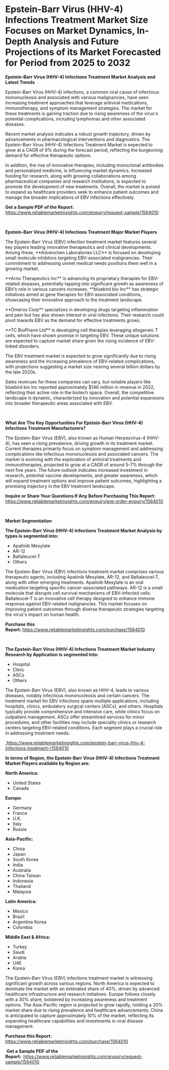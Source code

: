 <p><h1>Epstein-Barr Virus (HHV-4) Infections Treatment Market Size Focuses on Market Dynamics, In-Depth Analysis and Future Projections of its Market Forecasted for Period from 2025 to 2032</h1></p><p><strong>Epstein-Barr Virus (HHV-4) Infections Treatment Market Analysis and Latest Trends</strong></p>
<p><p>Epstein-Barr Virus (HHV-4) infections, a common viral cause of infectious mononucleosis and associated with various malignancies, have seen increasing treatment approaches that leverage antiviral medications, immunotherapy, and symptom management strategies. The market for these treatments is gaining traction due to rising awareness of the virus's potential complications, including lymphomas and other associated diseases. </p><p>Recent market analysis indicates a robust growth trajectory, driven by advancements in pharmacological interventions and diagnostics. The Epstein-Barr Virus (HHV-4) Infections Treatment Market is expected to grow at a CAGR of 9% during the forecast period, reflecting the burgeoning demand for effective therapeutic options. </p><p>In addition, the rise of innovative therapies, including monoclonal antibodies and personalized medicine, is influencing market dynamics. Increased funding for research, along with growing collaborations among pharmaceutical companies and research institutions, is expected to promote the development of new treatments. Overall, the market is poised to expand as healthcare providers seek to enhance patient outcomes and manage the broader implications of EBV infections effectively.</p></p>
<p><strong>Get a Sample PDF of the Report:&nbsp;</strong> <a href="https://www.reliablemarketinsights.com/enquiry/request-sample/1564010?utm_campaign=3352&utm_medium=2&utm_source=Github&utm_content=ia&utm_term=19042025&utm_id=epstein-barr-virus-hhv-4-infections-treatment">https://www.reliablemarketinsights.com/enquiry/request-sample/1564010</a></p>
<p>&nbsp;</p>
<p><strong>Epstein-Barr Virus (HHV-4) Infections Treatment Major Market Players</strong></p>
<p><p>The Epstein-Barr Virus (EBV) infection treatment market features several key players leading innovative therapeutics and clinical developments. Among these, **Advenchen Laboratories LLC** is focused on developing small molecule inhibitors targeting EBV-associated malignancies. Their commitment to addressing unmet medical needs positions them well in a growing market. </p><p>**Arno Therapeutics Inc** is advancing its proprietary therapies for EBV-related diseases, potentially tapping into significant growth as awareness of EBV’s role in various cancers increases. **bluebird bio Inc** has strategic initiatives aimed at gene therapies for EBV-associated conditions, showcasing their innovative approach to the treatment landscape.</p><p>**Omeros Corp** specializes in developing drugs targeting inflammation and pain but has also shown interest in viral infections. Their research could pivot towards EBV as the demand for effective treatments grows. </p><p>**TC BioPharm Ltd** is developing cell therapies leveraging allogeneic T cells, which have shown promise in targeting EBV. These unique solutions are expected to capture market share given the rising incidence of EBV-linked disorders.</p><p>The EBV treatment market is expected to grow significantly due to rising awareness and the increasing prevalence of EBV-related complications, with projections suggesting a market size nearing several billion dollars by the late 2020s. </p><p>Sales revenues for these companies can vary, but notable players like bluebird bio Inc reported approximately $146 million in revenue in 2022, reflecting their active role in the biotech space. Overall, the competitive landscape is dynamic, characterized by innovation and potential expansions into broader therapeutic areas associated with EBV.</p></p>
<p>&nbsp;</p>
<p><strong>What Are The Key Opportunities For Epstein-Barr Virus (HHV-4) Infections Treatment Manufacturers?</strong></p>
<p><p>The Epstein-Barr Virus (EBV), also known as Human Herpesvirus-4 (HHV-4), has seen a rising prevalence, driving growth in its treatment market. Current therapies primarily focus on symptom management and addressing complications like infectious mononucleosis and associated cancers. The market is evolving with the exploration of antiviral treatments and immunotherapies, projected to grow at a CAGR of around 5-7% through the next five years. The future outlook indicates increased investment in research, potential vaccine developments, and greater awareness, which will expand treatment options and improve patient outcomes, highlighting a promising trajectory in the EBV treatment landscape.</p></p>
<p><strong>Inquire or Share Your Questions If Any Before Purchasing This Report:</strong> <a href="https://www.reliablemarketinsights.com/enquiry/pre-order-enquiry/1564010?utm_campaign=3352&utm_medium=2&utm_source=Github&utm_content=ia&utm_term=19042025&utm_id=epstein-barr-virus-hhv-4-infections-treatment">https://www.reliablemarketinsights.com/enquiry/pre-order-enquiry/1564010</a></p>
<p>&nbsp;</p>
<p><strong>Market Segmentation</strong></p>
<p><strong>The Epstein-Barr Virus (HHV-4) Infections Treatment Market Analysis by types is segmented into:</strong></p>
<p><ul><li>Apatinib Mesylate</li><li>AR-12</li><li>Baltaleucel-T</li><li>Others</li></ul></p>
<p><p>The Epstein-Barr Virus (EBV) infections treatment market comprises various therapeutic agents, including Apatinib Mesylate, AR-12, and Baltaleucel-T, along with other emerging treatments. Apatinib Mesylate is an oral medication targeting specific cancer-associated pathways. AR-12 is a small molecule that disrupts cell survival mechanisms of EBV-infected cells. Baltaleucel-T is an innovative cell therapy designed to enhance immune response against EBV-related malignancies. This market focuses on improving patient outcomes through diverse therapeutic strategies targeting the virus's impact on human health.</p></p>
<p><strong>Purchase this Report:&nbsp;</strong><a href="https://www.reliablemarketinsights.com/purchase/1564010?utm_campaign=3352&utm_medium=2&utm_source=Github&utm_content=ia&utm_term=19042025&utm_id=epstein-barr-virus-hhv-4-infections-treatment">https://www.reliablemarketinsights.com/purchase/1564010</a></p>
<p>&nbsp;</p>
<p><strong>The Epstein-Barr Virus (HHV-4) Infections Treatment Market Industry Research by Application is segmented into:</strong></p>
<p><ul><li>Hospital</li><li>Clinic</li><li>ASCs</li><li>Others</li></ul></p>
<p><p>The Epstein-Barr Virus (EBV), also known as HHV-4, leads to various diseases, notably infectious mononucleosis and certain cancers. The treatment market for EBV infections spans multiple applications, including hospitals, clinics, ambulatory surgical centers (ASCs), and others. Hospitals typically provide comprehensive and intensive care, while clinics focus on outpatient management. ASCs offer streamlined services for minor procedures, and other facilities may include specialty clinics or research centers targeting EBV-related conditions. Each segment plays a crucial role in addressing treatment needs.</p></p>
<p><a href="https://www.reliablemarketinsights.com/epstein-barr-virus-hhv-4-infections-treatment-r1564010?utm_campaign=3352&utm_medium=2&utm_source=Github&utm_content=ia&utm_term=19042025&utm_id=epstein-barr-virus-hhv-4-infections-treatment">&nbsp;https://www.reliablemarketinsights.com/epstein-barr-virus-hhv-4-infections-treatment-r1564010</a></p>
<p><strong>In terms of Region, the Epstein-Barr Virus (HHV-4) Infections Treatment Market Players available by Region are:</strong></p>
<p>
    <p> <strong> North America: </strong>
        <ul>
            <li>United States</li>
            <li>Canada</li>
        </ul>
        </p> 
    <p> <strong> Europe: </strong>
        <ul>
            <li>Germany</li>
            <li>France</li>
            <li>U.K.</li>
            <li>Italy</li>
            <li>Russia</li>
        </ul>
        </p> 
    <p> <strong> Asia-Pacific: </strong>
        <ul>
            <li>China</li>
            <li>Japan</li>
            <li>South Korea</li>
            <li>India</li>
            <li>Australia</li>
            <li>China Taiwan</li>
            <li>Indonesia</li>
            <li>Thailand</li>
            <li>Malaysia</li>
        </ul>
        </p> 
    <p> <strong> Latin America: </strong>
        <ul>
            <li>Mexico</li>
            <li>Brazil</li>
            <li>Argentina Korea</li>
            <li>Colombia</li>
        </ul>
        </p> 
    <p> <strong> Middle East & Africa: </strong>
        <ul>
            <li>Turkey</li>
            <li>Saudi</li>
            <li>Arabia</li>
            <li>UAE</li>
            <li>Korea</li>
        </ul>
    </p>
    </p>
<p><p>The Epstein-Barr Virus (EBV) infections treatment market is witnessing significant growth across various regions. North America is expected to dominate the market with an estimated share of 40%, driven by advanced healthcare infrastructure and research initiatives. Europe follows closely with a 30% share, bolstered by increasing awareness and treatment options. The Asia-Pacific region is projected to grow rapidly, holding a 20% market share due to rising prevalence and healthcare advancements. China is anticipated to capture approximately 10% of the market, reflecting its expanding healthcare capabilities and investments in viral disease management.</p></p>
<p><strong>Purchase this Report: </strong><a href="https://www.reliablemarketinsights.com/purchase/1564010?utm_campaign=3352&utm_medium=2&utm_source=Github&utm_content=ia&utm_term=19042025&utm_id=epstein-barr-virus-hhv-4-infections-treatment">https://www.reliablemarketinsights.com/purchase/1564010</a></p>
<p>&nbsp;<strong>Get a Sample PDF of the Report:&nbsp;&nbsp;</strong><a href="https://www.reliablemarketinsights.com/enquiry/request-sample/1564010?utm_campaign=3352&utm_medium=2&utm_source=Github&utm_content=ia&utm_term=19042025&utm_id=epstein-barr-virus-hhv-4-infections-treatment">https://www.reliablemarketinsights.com/enquiry/request-sample/1564010</a></p>
<p><strong></strong></p>
<p><p></p><p></p><p></p></p>